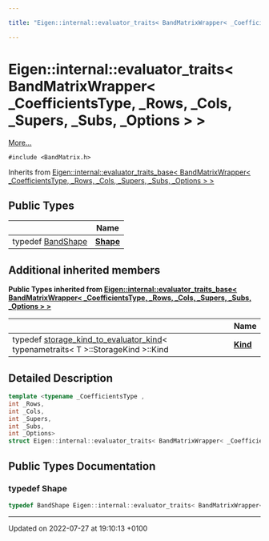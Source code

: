 ```yaml
---

title: "Eigen::internal::evaluator_traits< BandMatrixWrapper< _CoefficientsType, _Rows, _Cols, _Supers, _Subs, _Options > >"

---
```


# Eigen::internal::evaluator_traits< BandMatrixWrapper< _CoefficientsType, _Rows, _Cols, _Supers, _Subs, _Options > >



 [More...](#detailed-description)


`#include <BandMatrix.h>`

Inherits from [Eigen::internal::evaluator_traits_base< BandMatrixWrapper< _CoefficientsType, _Rows, _Cols, _Supers, _Subs, _Options > >](http://example.org/classes/structeigen_1_1internal_1_1evaluator__traits__base/)

## Public Types

|                | Name           |
| -------------- | -------------- |
| typedef <a href="http://example.org/classes/structeigen_1_1internal_1_1bandshape/">BandShape</a> | **[Shape](http://example.org/classes/structeigen_1_1internal_1_1evaluator__traits_3_01bandmatrixwrapper_3_01__coefficientstype_00_01_0c5452a0be3465d5ba2c25cf1b0808b7/#typedef-shape)**  |

## Additional inherited members

**Public Types inherited from [Eigen::internal::evaluator_traits_base< BandMatrixWrapper< _CoefficientsType, _Rows, _Cols, _Supers, _Subs, _Options > >](http://example.org/classes/structeigen_1_1internal_1_1evaluator__traits__base/)**

|                | Name           |
| -------------- | -------------- |
| typedef <a href="http://example.org/classes/structeigen_1_1internal_1_1storage__kind__to__evaluator__kind/">storage_kind_to_evaluator_kind</a>< typenametraits< T >::StorageKind >::Kind | **[Kind](http://example.org/classes/structeigen_1_1internal_1_1evaluator__traits__base/#typedef-kind)**  |


## Detailed Description

```cpp
template <typename _CoefficientsType ,
int _Rows,
int _Cols,
int _Supers,
int _Subs,
int _Options>
struct Eigen::internal::evaluator_traits< BandMatrixWrapper< _CoefficientsType, _Rows, _Cols, _Supers, _Subs, _Options > >;
```

## Public Types Documentation

### typedef Shape

```cpp
typedef BandShape Eigen::internal::evaluator_traits< BandMatrixWrapper< _CoefficientsType, _Rows, _Cols, _Supers, _Subs, _Options > >::Shape;
```


-------------------------------

Updated on 2022-07-27 at 19:10:13 +0100
